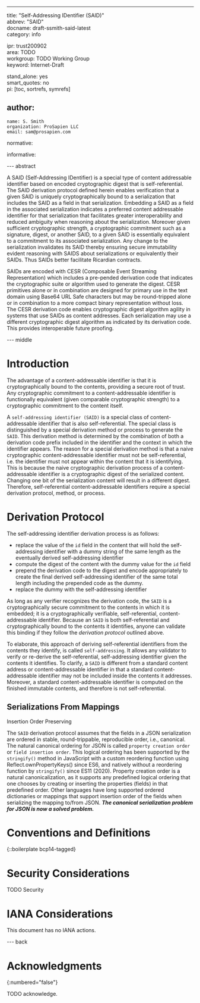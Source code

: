 ---

title: "Self-Addressing IDentifier (SAID)"  
abbrev: "SAID"  
docname: draft-ssmith-said-latest  
category: info  

ipr: trust200902  
area: TODO  
workgroup: TODO Working Group  
keyword: Internet-Draft  

stand_alone: yes  
smart_quotes: no  
pi: [toc, sortrefs, symrefs]  

author:  
 -  
    name: S. Smith  
    organization: ProSapien LLC  
    email: sam@prosapien.com  

normative:  

informative:  


--- abstract 

A SAID (Self-Addressing IDentifier) is a special type of content addressable identifier based on encoded cryptographic digest that is self-referential. The SAID derivation protocol defined herein enables verification that a given SAID is uniquely cryptographically bound to a serialization that includes the SAID as a field in that serialization. Embedding a SAID as a field in the associated serialization indicates a preferred content addressable identifier for that serialization that facilitates greater interoperability and reduced ambiguity when reasoning about the serialization. Moreover given sufficient cryptographic strength, a cryptographic commitment such as a signature, digest, or another SAID, to a given SAID is essentially equivalent to a commitment to its associated serialization. Any change to the serialization invalidates its SAID thereby ensuring secure immutability evident reasoning with SAIDS about serializations or equivalently their SAIDs. Thus SAIDs better facilitate Ricardian contracts. 

SAIDs are encoded with CESR (Composable Event Streaming Representation) which includes a pre-pended derivation code that indicates the cryptographic suite or algorithm used to generate the digest. CESR primitives alone or in combination are designed for primary use in the text domain using Base64 URL Safe characters but may be round-tripped alone or in combination to a more compact binary representation without loss. The CESR derivation code enables cryptographic digest algorithm agility in systems that use SAIDs as content addresses. Each serialization may use a different cryptographic digest algorithm as indicated by its derivation code. This provides interoperable future proofing.



--- middle 

# Introduction

The advantage of a content-addressable identifier is that it is cryptographically bound to the contents, providing a secure root of trust. Any cryptographic commitment to a content-addressable identifier is functionally equivalent (given comparable cryptographic strength) to a cryptographic commitment to the content itself. 

A `self-addressing identifier (SAID)` is a special class of content-addressable identifier that is also self-referential. The special class is distinguished by a special derivation method or process to generate the `SAID`. This derivation method is determined by the combination of both a derivation code prefix included in the identifier and the context in which the identifier appears. The reason for a special derivation method is that a naive cryptographic content-addressable identifier must not be self-referential, i.e. the identifier must not appear within the content that it is identifying. This is because the naive cryptographic derivation process of a content-addressable identifier is a cryptographic digest of the serialized content. Changing one bit of the serialization content will result in a different digest. Therefore, self-referential content-addressable identifiers require a special derivation protocol, method, or process. 

# Derivation Protocol


The self-addressing identifier derivation process is as follows:

- replace the value of the `id` field in the content that will hold the self-addressing identifier with a dummy string of the same length as the eventually derived self-addressing identifier
- compute the digest of the content with the dummy value for the `id` field
- prepend the derivation code to the digest and encode appropriately to create the final derived self-addressing identifier of the same total length including the prepended code as the dummy.
- replace the dummy with the self-addressing identifier

As long as any verifier recognizes the derivation code, the `SAID` is a cryptographically secure commitment to the contents in which it is embedded; it is a cryptographically verifiable, self-referential, content-addressable identifier. Because an `SAID` is both self-referential and cryptographically bound to the contents it identifies, anyone can validate this binding if they follow the _derivation protocol_ outlined above.


To elaborate, this approach of deriving self-referential identifiers from the contents they identify, is called `self-addressing`. It allows any validator to verify or re-derive the self-referential, self-addressing identifier given the contents it identifies. To clarify, a `SAID` is different from a standard content address or content-addressable identifier in that a standard content-addressable identifier may not be included inside the contents it addresses. Moreover, a standard content-addressable identifier is computed on the finished immutable contents, and therefore is not self-referential.  

## Serializations From Mappings
Insertion Order Preserving

The `SAID` derivation protocol assumes that the fields in a JSON serialization are ordered in stable, round-trippable, reproducible order, i.e., canonical. The natural canonical ordering for JSON is called `property creation order` or `field insertion order`. This logical ordering has been supported by the `stringify()` method in JavaScript with a custom reordering function using Reflect.ownPropertyKeys() since ES6, and natively without a reordering function by `stringify()` since ES11 (2020). Property creation order is a natural canonicalization, as it supports any predefined logical ordering that one chooses by creating or inserting the properties (fields) in that predefined order. Other languages have long supported ordered dictionaries or mappings that support insertion order of the fields when serializing the mapping to/from JSON. ***The canonical serialization problem for JSON is now a solved problem.***  


# Conventions and Definitions

{::boilerplate bcp14-tagged}


# Security Considerations

TODO Security


# IANA Considerations

This document has no IANA actions.


--- back

# Acknowledgments
{:numbered="false"}

TODO acknowledge.
